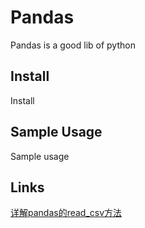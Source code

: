 # Pandas

Pandas is a good lib of python

## Install

Install

## Sample Usage

Sample usage

## Links

[详解pandas的read_csv方法](https://www.cnblogs.com/traditional/p/12514914.html)
